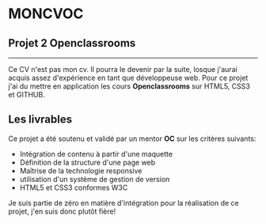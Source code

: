 # MONCVOC
## Projet 2 Openclassrooms 
***
Ce CV n'est pas mon cv. Il pourra le devenir par la suite, losque j'aurai acquis assez d'expérience en tant que développeuse web. 
Pour ce projet j'ai du mettre en application les cours __Openclassrooms__ sur HTML5, CSS3 et GITHUB. 

## Les livrables

Ce projet a été soutenu et validé par un mentor __OC__ sur les critères suivants: 
* Intégration de contenu à partir d'une maquette
* Définition de la structure d'une page web    
* Maîtrise de la technologie responsive
* utilisation d'un système de gestion de version
* HTML5 et CSS3 conformes W3C
                
                
 Je suis partie de zéro en matière d'intégration pour la réalisation de ce projet, j'en suis donc plutôt fière! 
